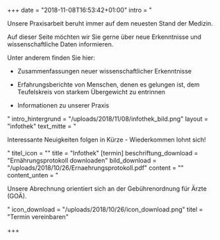 +++
date = "2018-11-08T16:53:42+01:00"
intro = "<p>Unsere Praxisarbeit beruht immer auf dem neuesten Stand der Medizin. </p><p>Auf dieser Seite möchten wir Sie gerne über neue Erkenntnisse und wissenschaftliche Daten informieren. </p><p>Unter anderem finden Sie hier: </p><ul><li><p>Zusammenfassungen neuer wissenschaftlicher Erkenntnisse </p></li><li><p>Erfahrungsberichte von Menschen, denen es gelungen ist, dem Teufelskreis von starkem Übergewicht zu entrinnen</p></li><li><p>Informationen zu unserer Praxis</p></li></ul>"
intro_hintergrund = "/uploads/2018/11/08/infothek_bild.png"
layout = "infothek"
text_mitte = "<p>Interessante Neuigkeiten folgen in Kürze - Wiederkommen lohnt sich!</p>"
titel_icon = ""
title = "Infothek"
[termin]
beschriftung_download = "Ernährungsprotokoll downloaden"
bild_download = "/uploads/2018/10/26/Ernaehrungsprotokoll.pdf"
content = ""
content_unten = "<p>Unsere Abrechnung orientiert sich an der Gebührenordnung für Ärzte (GOÄ).</p>"
icon_download = "/uploads/2018/10/26/icon_download.png"
titel = "Termin vereinbaren"

+++
